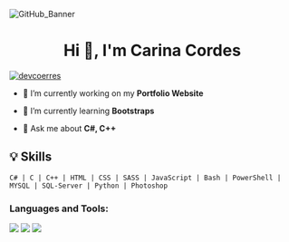 ![GitHub_Banner](https://github.com/Coerres/Coerres/assets/142780835/41057f07-32e3-431c-9dd1-4d169cea0ec8)


<h1 align="center">Hi 👋, I'm Carina Cordes</h1>





<p align="left"> <a href="https://twitter.com/devcoerres" target="blank"><img src="https://img.shields.io/twitter/follow/devcoerres?logo=twitter&style=for-the-badge" alt="devcoerres" /></a> </p>

- 🔭 I’m currently working on my **Portfolio Website**

- 🌱 I’m currently learning **Bootstraps**

- 💬 Ask me about **C#, C++**

## 💡 Skills

```text
C# | C | C++ | HTML | CSS | SASS | JavaScript | Bash | PowerShell | MYSQL | SQL-Server | Python | Photoshop
```



<h3 align="left">Languages and Tools:</h3>

![](http://github-profile-summary-cards.vercel.app/api/cards/profile-details?username=coerres&theme=transparent)
![](http://github-profile-summary-cards.vercel.app/api/cards/stats?username=coerres&theme=transparent)
![](http://github-profile-summary-cards.vercel.app/api/cards/most-commit-language?username=coerres&theme=transparent)
